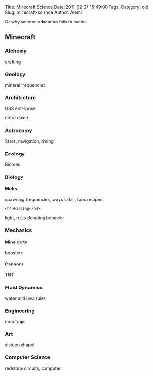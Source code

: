 Title: Minecraft Science
Date: 2011-02-27 15:49:00
Tags: 
Category: old
Slug: minecraft-science
Author: Alemi

Or why science education fails to excite.

<h2>Minecraft</h2>


<h3>Alchemy</h3>
crafting

<h3>Geology</h3>
mineral frequencies

<h3>Architecture</h3>
USS enterprise

notre dame


<h3>Astronomy</h3>
Stars, navigation, timing

<h3>Ecology</h3>
Biomes

<h3>Biology</h3>
    <h4>Mobs</h4>
spawning frequencies, ways to kill, food recipes

    <h4>Farming</h4>
light, rules denoting behavior

<h3>Mechanics</h3>
<h4>Mine carts</h4>
boosters

<h4>Cannons</h4>
TNT

<h3>Fluid Dynamics</h3>
water and lava rules

<h3>Engineering</h3>
mob traps

<h3>Art</h3>
sisteen chapel


<h3>Computer Science</h3>
redstone circuits, computer
